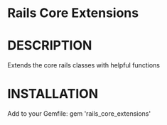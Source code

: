 Rails Core Extensions 
====================

# DESCRIPTION

Extends the core rails classes with helpful functions

# INSTALLATION

Add to your Gemfile:
gem 'rails_core_extensions'

